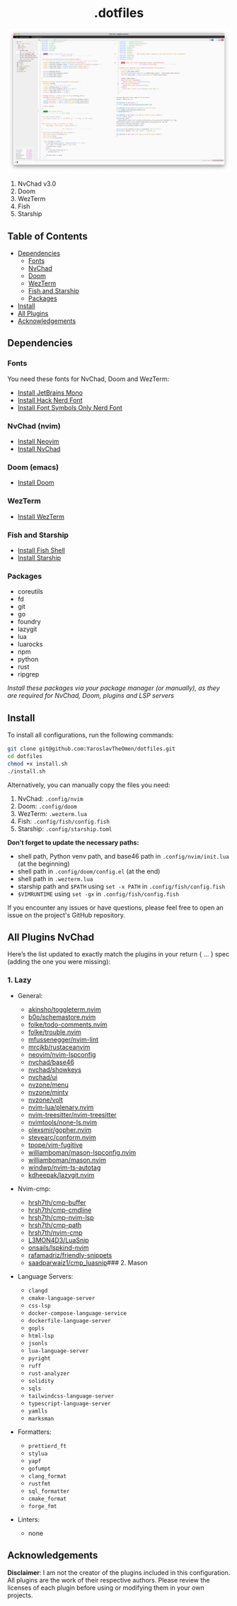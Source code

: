 <div align="center">

# .dotfiles

</div>

<img src="./images/dotfiles.png" alt="Nvchad + terminal image (config applied)"/>

1. NvChad v3.0
2. Doom
3. WezTerm
4. Fish
5. Starship

## Table of Contents

- [Dependencies](#dependencies)
  - [Fonts](#fonts)
  - [NvChad](#nvchad-nvim)
  - [Doom](#doom-emacs)
  - [WezTerm](#wezterm)
  - [Fish and Starship](#fish-and-starship)
  - [Packages](#packages)
- [Install](#install)
- [All Plugins](#all-plugins-nvchad)
- [Acknowledgements](#Acknowledgements)

## Dependencies

### Fonts

You need these fonts for NvChad, Doom and WezTerm:

- [Install JetBrains Mono](https://github.com/JetBrains/JetBrainsMono#installation)
- [Install Hack Nerd Font](https://github.com/ryanoasis/nerd-fonts?tab=readme-ov-file#font-installation)
- [Install Font Symbols Only Nerd Font](https://formulae.brew.sh/cask/font-symbols-only-nerd-font)

### NvChad (nvim)

- [Install Neovim](https://github.com/neovim/neovim#install-from-package)
- [Install NvChad](https://nvchad.com/docs/quickstart/install)

### Doom (emacs)

- [Install Doom](https://github.com/doomemacs/doomemacs?tab=readme-ov-file#install)

### WezTerm

- [Install WezTerm](https://wezfurlong.org/wezterm/installation)

### Fish and Starship

- [Install Fish Shell](https://github.com/fish-shell/fish-shell#getting-fish)
- [Install Starship](https://github.com/starship/starship#-installation)

### Packages

- coreutils
- fd
- git
- go
- foundry
- lazygit
- lua
- luarocks
- npm
- python
- rust
- ripgrep

_Install these packages via your package manager (or manually), as they are required for NvChad, Doom, plugins and LSP servers_

## Install

To install all configurations, run the following commands:

```bash
git clone git@github.com:YaroslavTheOmen/dotfiles.git
cd dotfiles
chmod +x install.sh
./install.sh
```

Alternatively, you can manually copy the files you need:

1. NvChad: `.config/nvim`
2. Doom: `.config/doom`
3. WezTerm: `.wezterm.lua`
4. Fish: `.config/fish/config.fish`
5. Starship: `.config/starship.toml`

**Don't forget to update the necessary paths:**

- shell path, Python venv path, and base46 path in `.config/nvim/init.lua` (at the beginning)
- shell path in `.config/doom/config.el` (at the end)
- shell path in `.wezterm.lua`
- starship path and `$PATH` using `set -x PATH` in `.config/fish/config.fish`
- `$VIMRUNTIME` using `set -gx` in `.config/fish/config.fish`

If you encounter any issues or have questions, please feel free to open an issue on the project's GitHub repository.

## All Plugins NvChad

Here’s the list updated to exactly match the plugins in your return { … } spec (adding the one you were missing):

### 1. Lazy

- General:

  - [akinsho/toggleterm.nvim](https://github.com/akinsho/toggleterm.nvim)
  - [b0o/schemastore.nvim](https://github.com/b0o/schemastore.nvim)
  - [folke/todo-comments.nvim](https://github.com/folke/todo-comments.nvim)
  - [folke/trouble.nvim](https://github.com/folke/trouble.nvim)
  - [mfussenegger/nvim-lint](https://github.com/mfussenegger/nvim-lint)
  - [mrcjkb/rustaceanvim](https://github.com/mrcjkb/rustaceanvim)
  - [neovim/nvim-lspconfig](https://github.com/neovim/nvim-lspconfig)
  - [nvchad/base46](https://github.com/NvChad/base46)
  - [nvchad/showkeys](https://github.com/nvzone/showkeys)
  - [nvchad/ui](https://github.com/NvChad/ui)
  - [nvzone/menu](https://github.com/nvzone/menu)
  - [nvzone/minty](https://github.com/nvzone/minty)
  - [nvzone/volt](https://github.com/nvzone/volt)
  - [nvim-lua/plenary.nvim](https://github.com/nvim-lua/plenary.nvim)
  - [nvim-treesitter/nvim-treesitter](https://github.com/nvim-treesitter/nvim-treesitter)
  - [nvimtools/none-ls.nvim](https://github.com/nvimtools/none-ls.nvim)
  - [olexsmir/gopher.nvim](https://github.com/olexsmir/gopher.nvim)
  - [stevearc/conform.nvim](https://github.com/stevearc/conform.nvim)
  - [tpope/vim-fugitive](https://github.com/tpope/vim-fugitive)
  - [williamboman/mason-lspconfig.nvim](https://github.com/williamboman/mason-lspconfig.nvim)
  - [williamboman/mason.nvim](https://github.com/williamboman/mason.nvim)
  - [windwp/nvim-ts-autotag](https://github.com/windwp/nvim-ts-autotag)
  - [kdheepak/lazygit.nvim](https://github.com/kdheepak/lazygit.nvim)

- Nvim-cmp:

  - [hrsh7th/cmp-buffer](https://github.com/hrsh7th/cmp-buffer)
  - [hrsh7th/cmp-cmdline](https://github.com/hrsh7th/cmp-cmdline)
  - [hrsh7th/cmp-nvim-lsp](https://github.com/hrsh7th/cmp-nvim-lsp)
  - [hrsh7th/cmp-path](https://github.com/hrsh7th/cmp-path)
  - [hrsh7th/nvim-cmp](https://github.com/hrsh7th/nvim-cmp)
  - [L3MON4D3/LuaSnip](https://github.com/L3MON4D3/LuaSnip)
  - [onsails/lspkind-nvim](https://github.com/onsails/lspkind-nvim)
  - [rafamadriz/friendly-snippets](https://github.com/rafamadriz/friendly-snippets)
  - [saadparwaiz1/cmp_luasnip](https://github.com/saadparwaiz1/cmp_luasnip)### 2. Mason

- Language Servers:

  - `clangd`
  - `cmake-language-server`
  - `css-lsp`
  - `docker-compose-language-service`
  - `dockerfile-language-server`
  - `gopls`
  - `html-lsp`
  - `jsonls`
  - `lua-language-server`
  - `pyright`
  - `ruff`
  - `rust-analyzer`
  - `solidity`
  - `sqls`
  - `tailwindcss-language-server`
  - `typescript-language-server`
  - `yamlls`
  - `marksman`

- Formatters:

  - `prettierd_ft`
  - `stylua`
  - `yapf`
  - `gofumpt`
  - `clang_format`
  - `rustfmt`
  - `sql_formatter`
  - `cmake_format`
  - `forge_fmt`

- Linters:

  - none

## Acknowledgements

**Disclaimer**: I am not the creator of the plugins included in this configuration. All plugins are the work of their respective authors. Please review the licenses of each plugin before using or modifying them in your own projects.
